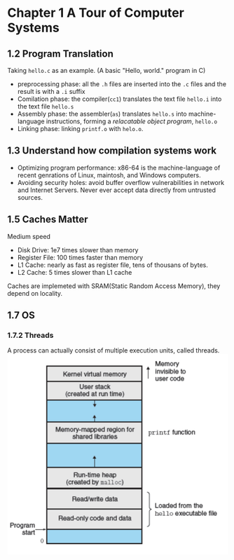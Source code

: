 # Chapter 1 A Tour of Computer Systems

## 1.2 Program Translation 
Taking `hello.c` as an example. (A basic "Hello, world." program in C)
- preprocessing phase: all the `.h` files are inserted into the `.c` files and the result is with a `.i` suffix
- Comilation phase: the compiler(`cc1`) translates the text file `hello.i` into the text file `hello.s`
- Assembly phase: the assembler(`as`) translates `hello.s` into machine-language instructions, forming a *relacatable object program*, `hello.o`
- Linking phase: linking `printf.o` with `helo.o`.

## 1.3 Understand how compilation systems work
- Optimizing program performance: x86-64 is the machine-language of recent genrations of Linux, maintosh, and Windows computers.
- Avoiding security holes: avoid buffer overflow vulnerabilities in network and Internet Servers. Never ever accept data directly from untrusted sources.


## 1.5 Caches Matter
Medium speed
- Disk Drive: 1e7 times slower than memory
- Register File: 100 times faster than memory
- L1 Cache: nearly as fast as register file, tens of thousans of bytes.
- L2 Cache: 5 times slower than L1 cache

Caches are implemeted with SRAM(Static Random Access Memory), they depend on locality.

## 1.7 OS
### 1.7.2 Threads
A process can actually consist of multiple execution units, called threads.
![](./process-virtual-address.jpeg)